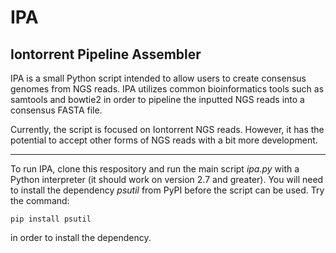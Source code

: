 IPA
===

Iontorrent Pipeline Assembler
-----------------------------

IPA is a small Python script intended to allow users to create consensus genomes from NGS reads. IPA utilizes common
bioinformatics tools such as samtools and bowtie2 in order to pipeline the inputted NGS reads into a consensus FASTA file.

Currently, the script is focused on Iontorrent NGS reads. However, it has the potential to accept other forms of NGS reads
with a bit more development.

--------------------------------------------------------------------------------------------------------------------------

To run IPA, clone this respository and run the main script *ipa.py* with a Python interpreter 
(it should work on version 2.7 and greater). You will need to install the dependency *psutil* from 
PyPI before the script can be used. Try the command:

    pip install psutil
  
in order to install the dependency.
